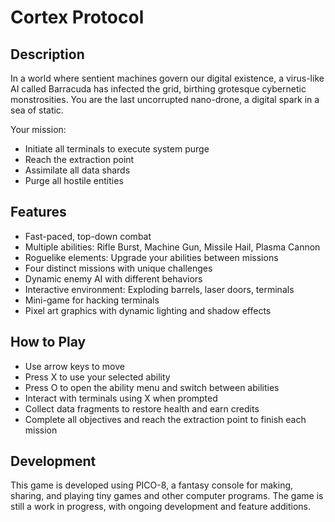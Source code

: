 # Cortex Protocol

## Description

In a world where sentient machines govern our digital existence, a virus-like AI called Barracuda has infected the grid, birthing grotesque cybernetic monstrosities. You are the last uncorrupted nano-drone, a digital spark in a sea of static.

Your mission:
- Initiate all terminals to execute system purge
- Reach the extraction point
- Assimilate all data shards
- Purge all hostile entities

## Features

- Fast-paced, top-down combat
- Multiple abilities: Rifle Burst, Machine Gun, Missile Hail, Plasma Cannon
- Roguelike elements: Upgrade your abilities between missions
- Four distinct missions with unique challenges
- Dynamic enemy AI with different behaviors
- Interactive environment: Exploding barrels, laser doors, terminals
- Mini-game for hacking terminals
- Pixel art graphics with dynamic lighting and shadow effects

## How to Play

- Use arrow keys to move
- Press X to use your selected ability
- Press O to open the ability menu and switch between abilities
- Interact with terminals using X when prompted
- Collect data fragments to restore health and earn credits
- Complete all objectives and reach the extraction point to finish each mission

## Development

This game is developed using PICO-8, a fantasy console for making, sharing, and playing tiny games and other computer programs. The game is still a work in progress, with ongoing development and feature additions.